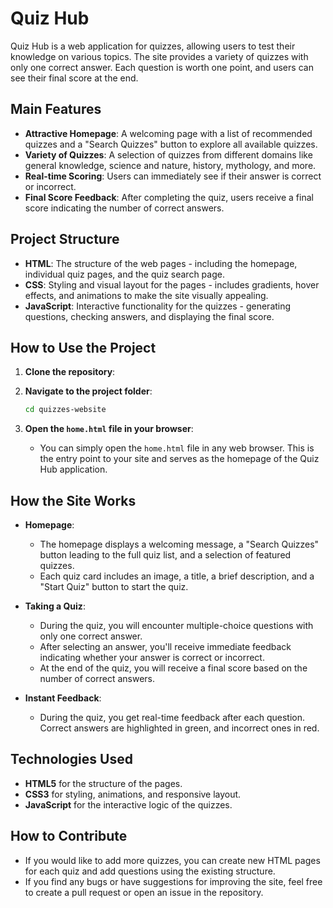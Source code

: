 # Quiz Hub

Quiz Hub is a web application for quizzes, allowing users to test their knowledge on various topics. The site provides a variety of quizzes with only one correct answer. Each question is worth one point, and users can see their final score at the end.

## Main Features

- **Attractive Homepage**: A welcoming page with a list of recommended quizzes and a "Search Quizzes" button to explore all available quizzes.
- **Variety of Quizzes**: A selection of quizzes from different domains like general knowledge, science and nature, history, mythology, and more.
- **Real-time Scoring**: Users can immediately see if their answer is correct or incorrect.
- **Final Score Feedback**: After completing the quiz, users receive a final score indicating the number of correct answers.

## Project Structure

- **HTML**: The structure of the web pages - including the homepage, individual quiz pages, and the quiz search page.
- **CSS**: Styling and visual layout for the pages - includes gradients, hover effects, and animations to make the site visually appealing.
- **JavaScript**: Interactive functionality for the quizzes - generating questions, checking answers, and displaying the final score.

## How to Use the Project

1. **Clone the repository**:


2. **Navigate to the project folder**:
    ```bash
    cd quizzes-website
    ```

3. **Open the `home.html` file in your browser**:
    - You can simply open the `home.html` file in any web browser. This is the entry point to your site and serves as the homepage of the Quiz Hub application.

## How the Site Works

- **Homepage**: 
    - The homepage displays a welcoming message, a "Search Quizzes" button leading to the full quiz list, and a selection of featured quizzes.
    - Each quiz card includes an image, a title, a brief description, and a "Start Quiz" button to start the quiz.

- **Taking a Quiz**:
    - During the quiz, you will encounter multiple-choice questions with only one correct answer.
    - After selecting an answer, you'll receive immediate feedback indicating whether your answer is correct or incorrect.
    - At the end of the quiz, you will receive a final score based on the number of correct answers.

- **Instant Feedback**: 
    - During the quiz, you get real-time feedback after each question. Correct answers are highlighted in green, and incorrect ones in red.



## Technologies Used

- **HTML5** for the structure of the pages.
- **CSS3** for styling, animations, and responsive layout.
- **JavaScript** for the interactive logic of the quizzes.

## How to Contribute

- If you would like to add more quizzes, you can create new HTML pages for each quiz and add questions using the existing structure.
- If you find any bugs or have suggestions for improving the site, feel free to create a pull request or open an issue in the repository.

